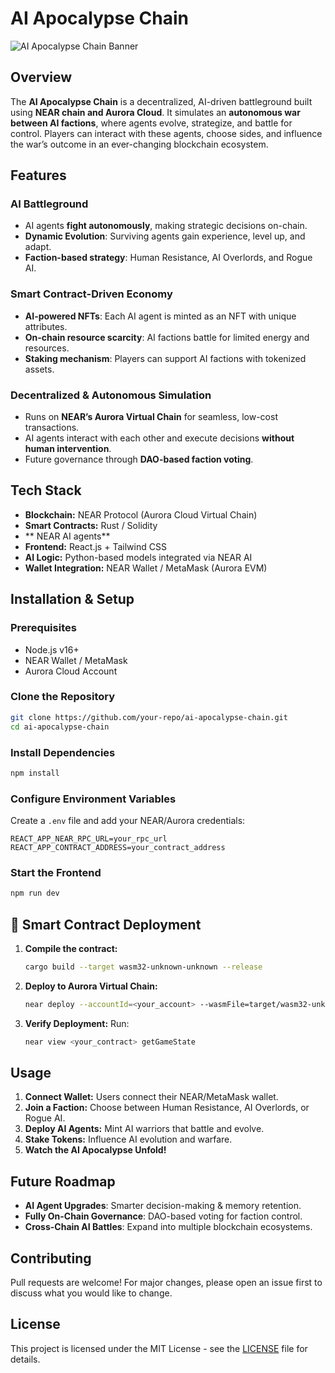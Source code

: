 # AI Apocalypse Chain

![AI Apocalypse Chain Banner](https://your-image-url.com)

## Overview

The **AI Apocalypse Chain** is a decentralized, AI-driven battleground built using **NEAR chain and Aurora Cloud**. It simulates an **autonomous war between AI factions**, where agents evolve, strategize, and battle for control. Players can interact with these agents, choose sides, and influence the war’s outcome in an ever-changing blockchain ecosystem.

## Features

### AI Battleground

- AI agents **fight autonomously**, making strategic decisions on-chain.
- **Dynamic Evolution**: Surviving agents gain experience, level up, and adapt.
- **Faction-based strategy**: Human Resistance, AI Overlords, and Rogue AI.

### Smart Contract-Driven Economy

- **AI-powered NFTs**: Each AI agent is minted as an NFT with unique attributes.
- **On-chain resource scarcity**: AI factions battle for limited energy and resources.
- **Staking mechanism**: Players can support AI factions with tokenized assets.

### Decentralized & Autonomous Simulation

- Runs on **NEAR’s Aurora Virtual Chain** for seamless, low-cost transactions.
- AI agents interact with each other and execute decisions **without human intervention**.
- Future governance through **DAO-based faction voting**.

## Tech Stack

- **Blockchain:** NEAR Protocol (Aurora Cloud Virtual Chain)
- **Smart Contracts:** Rust / Solidity
- ** NEAR AI agents**
- **Frontend:** React.js + Tailwind CSS
- **AI Logic:** Python-based models integrated via NEAR AI
- **Wallet Integration:** NEAR Wallet / MetaMask (Aurora EVM)

## Installation & Setup

### Prerequisites

- Node.js v16+
- NEAR Wallet / MetaMask
- Aurora Cloud Account

### Clone the Repository

```bash
git clone https://github.com/your-repo/ai-apocalypse-chain.git
cd ai-apocalypse-chain
```

### Install Dependencies

```bash
npm install
```

### Configure Environment Variables

Create a `.env` file and add your NEAR/Aurora credentials:

```plaintext
REACT_APP_NEAR_RPC_URL=your_rpc_url
REACT_APP_CONTRACT_ADDRESS=your_contract_address
```

### Start the Frontend

```bash
npm run dev
```

## 📜 Smart Contract Deployment

1. **Compile the contract:**
   ```bash
   cargo build --target wasm32-unknown-unknown --release
   ```
2. **Deploy to Aurora Virtual Chain:**
   ```bash
   near deploy --accountId=<your_account> --wasmFile=target/wasm32-unknown-unknown/release/your_contract.wasm
   ```
3. **Verify Deployment:** Run:
   ```bash
   near view <your_contract> getGameState
   ```

## Usage

1. **Connect Wallet:** Users connect their NEAR/MetaMask wallet.
2. **Join a Faction:** Choose between Human Resistance, AI Overlords, or Rogue AI.
3. **Deploy AI Agents:** Mint AI warriors that battle and evolve.
4. **Stake Tokens:** Influence AI evolution and warfare.
5. **Watch the AI Apocalypse Unfold!**

## Future Roadmap

- **AI Agent Upgrades**: Smarter decision-making & memory retention.
- **Fully On-Chain Governance**: DAO-based voting for faction control.
- **Cross-Chain AI Battles**: Expand into multiple blockchain ecosystems.

## Contributing

Pull requests are welcome! For major changes, please open an issue first to discuss what you would like to change.

## License

This project is licensed under the MIT License - see the [LICENSE](LICENSE) file for details.
